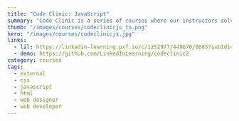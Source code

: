 ```yaml
---
title: "Code Clinic: JavaScript"
summary: "Code Clinic is a series of courses where our instructors solve the same problems using different programming languages. Here, Ray Villalobos works with JavaScript. Throughout the course, Ray introduces challenges and then provides an overview of his solutions in JavaScript."
thumb: "/images/courses/codeclinicjs_tn.png"
hero: "/images/courses/codeclinicjs.jpg"
links:
  - lil: https://linkedin-learning.pxf.io/c/1252977/449670/8005?subId1=linkedin&u=https%3A%2F%2Flinkedin-learning.pxf.io%2Fc%2F1252977%2F449670%2F8005
  - demo: https://github.com/LinkedInLearning/codeclinic2
category: courses
tags:
  - external
  - css
  - javascript
  - html
  - web designer
  - web developer
---
```

